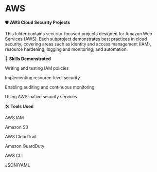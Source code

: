# AWS

🛡️ **AWS Cloud Security Projects**

This folder contains security-focused projects designed for Amazon Web Services (AWS). Each subproject demonstrates best practices in cloud security, covering areas such as identity and access management (IAM), resource hardening, logging and monitoring, and automation.

🧠 **Skills Demonstrated**

Writing and testing IAM policies

Implementing resource-level security

Enabling auditing and continuous monitoring

Using AWS-native security services

🛠 **Tools Used**

AWS IAM

Amazon S3

AWS CloudTrail

Amazon GuardDuty

AWS CLI

JSON/YAML
